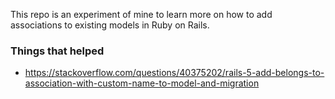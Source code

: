 This repo is an experiment of mine to learn more on how to add associations to existing models in Ruby on Rails.

### Things that helped

- https://stackoverflow.com/questions/40375202/rails-5-add-belongs-to-association-with-custom-name-to-model-and-migration
